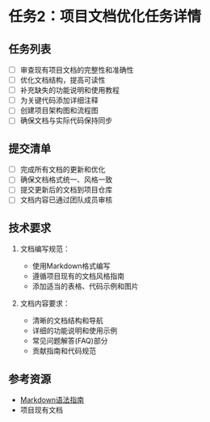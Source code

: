 # 任务2：项目文档优化任务详情

## 任务列表

- [ ] 审查现有项目文档的完整性和准确性
- [ ] 优化文档结构，提高可读性
- [ ] 补充缺失的功能说明和使用教程
- [ ] 为关键代码添加详细注释
- [ ] 创建项目架构图和流程图
- [ ] 确保文档与实际代码保持同步

## 提交清单

- [ ] 完成所有文档的更新和优化
- [ ] 确保文档格式统一、风格一致
- [ ] 提交更新后的文档到项目仓库
- [ ] 文档内容已通过团队成员审核

## 技术要求

1. 文档编写规范：
   - 使用Markdown格式编写
   - 遵循项目现有的文档风格指南
   - 添加适当的表格、代码示例和图片

2. 文档内容要求：
   - 清晰的文档结构和导航
   - 详细的功能说明和使用示例
   - 常见问题解答(FAQ)部分
   - 贡献指南和代码规范

## 参考资源

- [Markdown语法指南](../blogs/博客内容格式示例.md)
- 项目现有文档